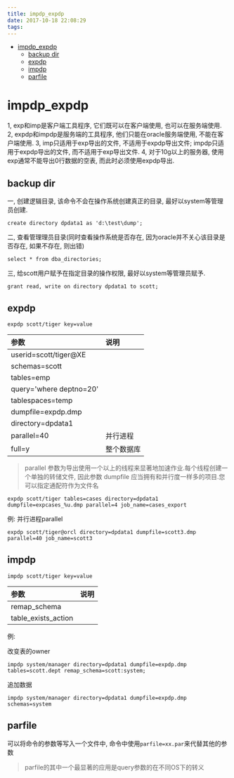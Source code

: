 ```yaml
---
title: impdp_expdp
date: 2017-10-18 22:08:29
tags:
---
```


<!-- TOC -->

- [impdp_expdp](#impdp_expdp)
    - [backup dir](#backup-dir)
    - [expdp](#expdp)
    - [impdp](#impdp)
    - [parfile](#parfile)

<!-- /TOC -->

# impdp_expdp

1, exp和imp是客户端工具程序, 它们既可以在客户端使用, 也可以在服务端使用.
2, expdp和impdp是服务端的工具程序, 他们只能在oracle服务端使用, 不能在客户端使用.
3, imp只适用于exp导出的文件, 不适用于expdp导出文件; impdp只适用于expdp导出的文件, 而不适用于exp导出文件.
4, 对于10g以上的服务器, 使用exp通常不能导出0行数据的空表, 而此时必须使用expdp导出.

## backup dir

一, 创建逻辑目录, 该命令不会在操作系统创建真正的目录, 最好以system等管理员创建.
```
create directory dpdata1 as 'd:\test\dump';
```
二, 查看管理理员目录(同时查看操作系统是否存在, 因为oracle并不关心该目录是否存在, 如果不存在, 则出错)
```
select * from dba_directories;
```
三, 给scott用户赋予在指定目录的操作权限, 最好以system等管理员赋予.
```
grant read, write on directory dpdata1 to scott;
```

## expdp
```
expdp scott/tiger key=value
```

|参数|说明|
|:---|:---|
|userid=scott/tiger@XE||
|schemas=scott||
|tables=emp||
|query='where deptno=20'||
|tablespaces=temp||
|dumpfile=expdp.dmp||
|directory=dpdata1||
|parallel=40|并行进程|
|full=y|整个数据库|


> parallel 参数为导出使用一个以上的线程来显著地加速作业.每个线程创建一个单独的转储文件, 因此参数 dumpfile 应当拥有和并行度一样多的项目.您可以指定通配符作为文件名

```
expdp scott/tiger tables=cases directory=dpdata1 dumpfile=expcases_%u.dmp parallel=4 job_name=cases_export
```

例:
并行进程parallel
```
expdp scott/tiger@orcl directory=dpdata1 dumpfile=scott3.dmp parallel=40 job_name=scott3
```

## impdp
```
impdp scott/tiger key=value
```

|参数|说明|
|:---|:---|
|remap_schema||
|table_exists_action||

例:

改变表的owner
```
impdp system/manager directory=dpdata1 dumpfile=expdp.dmp tables=scott.dept remap_schema=scott:system;
```

追加数据
```
impdp system/manager directory=dpdata1 dumpfile=expdp.dmp schemas=system 
```

## parfile

可以将命令的参数等写入一个文件中, 命令中使用`parfile=xx.par`来代替其他的参数

> parfile的其中一个最显著的应用是query参数的在不同OS下的转义